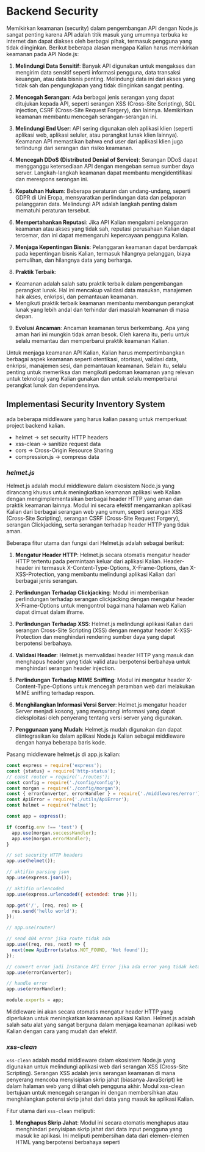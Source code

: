 # Backend Security
Memikirkan keamanan (security) dalam pengembangan API dengan Node.js sangat penting karena API adalah titik masuk yang umumnya terbuka ke internet dan dapat diakses oleh berbagai pihak, termasuk pengguna yang tidak diinginkan. Berikut beberapa alasan mengapa Kalian harus memikirkan keamanan pada API Node.js:

1. **Melindungi Data Sensitif**: Banyak API digunakan untuk mengakses dan mengirim data sensitif seperti informasi pengguna, data transaksi keuangan, atau data bisnis penting. Melindungi data ini dari akses yang tidak sah dan pengungkapan yang tidak diinginkan sangat penting.

2. **Mencegah Serangan**: Ada berbagai jenis serangan yang dapat ditujukan kepada API, seperti serangan XSS (Cross-Site Scripting), SQL injection, CSRF (Cross-Site Request Forgery), dan lainnya. Memikirkan keamanan membantu mencegah serangan-serangan ini.

3. **Melindungi End User**: API sering digunakan oleh aplikasi klien (seperti aplikasi web, aplikasi seluler, atau perangkat lunak klien lainnya). Keamanan API memastikan bahwa end user dari aplikasi klien juga terlindungi dari serangan dan risiko keamanan.

4. **Mencegah DDoS (Distributed Denial of Service)**: Serangan DDoS dapat mengganggu ketersediaan API dengan mengeban semua sumber daya server. Langkah-langkah keamanan dapat membantu mengidentifikasi dan merespons serangan ini.

5. **Kepatuhan Hukum**: Beberapa peraturan dan undang-undang, seperti GDPR di Uni Eropa, mensyaratkan perlindungan data dan pelaporan pelanggaran data. Melindungi API adalah langkah penting dalam mematuhi peraturan tersebut.

6. **Mempertahankan Reputasi**: Jika API Kalian mengalami pelanggaran keamanan atau akses yang tidak sah, reputasi perusahaan Kalian dapat tercemar, dan ini dapat memengaruhi kepercayaan pengguna Kalian.

7. **Menjaga Kepentingan Bisnis**: Pelanggaran keamanan dapat berdampak pada kepentingan bisnis Kalian, termasuk hilangnya pelanggan, biaya pemulihan, dan hilangnya data yang berharga.

8. **Praktik Terbaik**:
  - Keamanan adalah salah satu praktik terbaik dalam pengembangan perangkat lunak. Hal ini mencakup validasi data masukan, manajemen hak akses, enkripsi, dan pemantauan keamanan.
  - Mengikuti praktik terbaik keamanan membantu membangun perangkat lunak yang lebih andal dan terhindar dari masalah keamanan di masa depan.

9. **Evolusi Ancaman**: Ancaman keamanan terus berkembang. Apa yang aman hari ini mungkin tidak aman besok. Oleh karena itu, perlu untuk selalu memantau dan memperbarui praktik keamanan Kalian.

Untuk menjaga keamanan API Kalian, Kalian harus mempertimbangkan berbagai aspek keamanan seperti otentikasi, otorisasi, validasi data, enkripsi, manajemen sesi, dan pemantauan keamanan. Selain itu, selalu penting untuk memeriksa dan mengikuti pedoman keamanan yang relevan untuk teknologi yang Kalian gunakan dan untuk selalu memperbarui perangkat lunak dan dependensinya.

## Implementasi Security Inventory System
ada beberapa middleware yang harus kalian pasang untuk memperkuat project backend kalian.
- helmet -> set security HTTP headers
- xss-clean -> sanitize request data
- cors -> Cross-Origin Resource Sharing
- compression.js -> compress data

### ***helmet.js***

Helmet.js adalah modul middleware dalam ekosistem Node.js yang dirancang khusus untuk meningkatkan keamanan aplikasi web Kalian dengan mengimplementasikan berbagai header HTTP yang aman dan praktik keamanan lainnya. Modul ini secara efektif mengamankan aplikasi Kalian dari berbagai serangan web yang umum, seperti serangan XSS (Cross-Site Scripting), serangan CSRF (Cross-Site Request Forgery), serangan Clickjacking, serta serangan terhadap header HTTP yang tidak aman.

Beberapa fitur utama dan fungsi dari Helmet.js adalah sebagai berikut:

1. **Mengatur Header HTTP**: Helmet.js secara otomatis mengatur header HTTP tertentu pada permintaan keluar dari aplikasi Kalian. Header-header ini termasuk X-Content-Type-Options, X-Frame-Options, dan X-XSS-Protection, yang membantu melindungi aplikasi Kalian dari berbagai jenis serangan.

2. **Perlindungan Terhadap Clickjacking**: Modul ini memberikan perlindungan terhadap serangan clickjacking dengan mengatur header X-Frame-Options untuk mengontrol bagaimana halaman web Kalian dapat dimuat dalam iframe.

3. **Perlindungan Terhadap XSS**: Helmet.js melindungi aplikasi Kalian dari serangan Cross-Site Scripting (XSS) dengan mengatur header X-XSS-Protection dan menghindari rendering sumber daya yang dapat berpotensi berbahaya.

4. **Validasi Header**: Helmet.js memvalidasi header HTTP yang masuk dan menghapus header yang tidak valid atau berpotensi berbahaya untuk menghindari serangan header injection.

5. **Perlindungan Terhadap MIME Sniffing**: Modul ini mengatur header X-Content-Type-Options untuk mencegah peramban web dari melakukan MIME sniffing terhadap respon.

6. **Menghilangkan Informasi Versi Server**: Helmet.js mengatur header Server menjadi kosong, yang mengurangi informasi yang dapat dieksploitasi oleh penyerang tentang versi server yang digunakan.

7. **Penggunaan yang Mudah**: Helmet.js mudah digunakan dan dapat diintegrasikan ke dalam aplikasi Node.js Kalian sebagai middleware dengan hanya beberapa baris kode.

Pasang middleware helmet.js di app.js kalian:
```js
const express = require('express');
const {status} = require('http-status');
// const router = require('./routes');
const config = require('./config/config');
const morgan = require('./config/morgan');
const { errorConverter, errorHandler } = require('./middlewares/error');
const ApiError = require('./utils/ApiError');
const helmet = require('helmet');

const app = express();

if (config.env !== 'test') {
  app.use(morgan.successHandler);
  app.use(morgan.errorHandler);
}

// set security HTTP headers
app.use(helmet());

// aktifin parsing json
app.use(express.json());

// aktifin urlencoded
app.use(express.urlencoded({ extended: true }));

app.get('/', (req, res) => {
  res.send('hello world');
});

// app.use(router)

// send 404 error jika route tidak ada
app.use((req, res, next) => {
  next(new ApiError(status.NOT_FOUND, 'Not found'));
});

// convert error jadi Instance API Error jika ada error yang tidak ketangkap
app.use(errorConverter);

// handle error
app.use(errorHandler);

module.exports = app;
```

Middleware ini akan secara otomatis mengatur header HTTP yang diperlukan untuk meningkatkan keamanan aplikasi Kalian. Helmet.js adalah salah satu alat yang sangat berguna dalam menjaga keamanan aplikasi web Kalian dengan cara yang mudah dan efektif.

### ***xss-clean***
`xss-clean` adalah modul middleware dalam ekosistem Node.js yang digunakan untuk melindungi aplikasi web dari serangan XSS (Cross-Site Scripting). Serangan XSS adalah jenis serangan keamanan di mana penyerang mencoba menyisipkan skrip jahat (biasanya JavaScript) ke dalam halaman web yang dilihat oleh pengguna akhir. Modul xss-clean bertujuan untuk mencegah serangan ini dengan membersihkan atau menghilangkan potensi skrip jahat dari data yang masuk ke aplikasi Kalian.

Fitur utama dari `xss-clean` meliputi:

1. **Menghapus Skrip Jahat**: Modul ini secara otomatis menghapus atau menghindari penyisipan skrip jahat dari data input pengguna yang masuk ke aplikasi. Ini meliputi pembersihan data dari elemen-elemen HTML yang berpotensi berbahaya seperti <script>, <img>, <a>, dan lainnya.

2. **Perlindungan Otomatis**: Kalian dapat mengintegrasikan xss-clean sebagai middleware dalam aplikasi Node.js Kalian dengan mudah. Modul ini akan berlaku secara otomatis untuk semua data yang masuk ke aplikasi melalui permintaan HTTP.

3. **Konfigurasi yang Mudah**: Kalian dapat mengonfigurasi modul ini untuk memenuhi kebutuhan aplikasi Kalian. Ini termasuk mengizinkan tag atau atribut tertentu jika Kalian memerlukannya, serta menentukan tindakan yang harus diambil jika ada serangan yang terdeteksi.

4. **Pencegahan Terhadap Serangan XSS Reflected dan Stored**: xss-clean melindungi terhadap serangan XSS yang melibatkan penyisipan skrip yang tampil pada halaman web (XSS reflected) dan penyisipan skrip yang disimpan dalam database dan tampil kepada pengguna lain (XSS stored).

5. **Dukungan untuk HTTP Frameworks**: Modul ini kompatibel dengan berbagai kerangka kerja web Node.js populer, termasuk Express.js.

Pasang middleware `xss-clean` di app.js kalian:

```js
const express = require('express');
const {status} = require('http-status');
// const router = require('./routes');
const config = require('./config/config');
const morgan = require('./config/morgan');
const { errorConverter, errorHandler } = require('./middlewares/error');
const ApiError = require('./utils/ApiError');
const helmet = require('helmet');
const xss = require('xss-clean');

const app = express();

if (config.env !== 'test') {
  app.use(morgan.successHandler);
  app.use(morgan.errorHandler);
}

// set security HTTP headers
app.use(helmet());

// aktifin parsing json
app.use(express.json());

// aktifin urlencoded
app.use(express.urlencoded({ extended: true }));

// sanitize request data
app.use(xss());

app.get('/', (req, res) => {
  res.send('hello world');
});

// app.use(router)

// send 404 error jika route tidak ada
app.use((req, res, next) => {
  next(new ApiError(status.NOT_FOUND, 'Not found'));
});

// convert error jadi Instance API Error jika ada error yang tidak ketangkap
app.use(errorConverter);

// handle error
app.use(errorHandler);

module.exports = app;
```

Middleware ini akan secara otomatis membersihkan data input user dari potensi skrip jahat sebelum data tersebut digunakan dalam aplikasi Kalian. Ini membantu menjaga keamanan aplikasi web Kalian dari serangan XSS.

Explore : https://www.npmjs.com/package/xss-clean
Note: Package nya mungkin sudah deprecated, tapi masih berfungsi buat sanitize data. cuman aja ga full support lagi library nya. 

### compression
Compression.js adalah modul dalam bahasa pemrograman JavaScript yang digunakan untuk mengompresi dan mendekompresi data. Modul ini berguna dalam situasi di mana Kalian perlu mengurangi ukuran data yang dikirim melalui jaringan atau disimpan di penyimpanan. Compression.js biasanya digunakan dalam pengembangan aplikasi web dan server untuk meningkatkan efisiensi transfer data.

Fungsi utama dari Compression.js adalah sebagai berikut:

1. **Kompresi Data**: Modul ini memungkinkan Kalian untuk mengompresi data, seperti teks, gambar, atau file lainnya, sehingga ukurannya lebih kecil. Ini mengurangi penggunaan bandwidth dan mempercepat transfer data melalui jaringan. Data yang sering dikompresi termasuk respons HTTP dari server, yang mengurangi waktu pemuatan halaman web.

2. **Dekompresi Data:** Setelah data dikompresi, Compression.js juga memungkinkan Kalian untuk mendekompresi data sehingga dapat digunakan atau ditampilkan dengan benar oleh aplikasi atau pengguna akhir. Tanpa dekompresi, data yang dikompresi tidak dapat digunakan.

3. **Menggunakan Berbagai Algoritma Kompresi**: Modul ini dapat menggunakan berbagai algoritma kompresi yang berbeda, seperti Gzip, Deflate, atau Brotli. Ini memungkinkan Kalian untuk memilih algoritma yang paling sesuai dengan kebutuhan aplikasi Kalian.

4. **Meningkatkan Performa Aplikasi**: Dengan mengurangi ukuran data yang harus ditransfer melalui jaringan, Compression.js dapat meningkatkan performa aplikasi web Kalian. Hal ini terutama bermanfaat dalam situasi dengan keterbatasan bandwidth atau ketika Kalian ingin memastikan respons cepat untuk pengguna akhir.

5. **Penggunaan di Aplikasi Node.js**: Compression.js sering digunakan dalam aplikasi Node.js yang berjalan di sisi server. Ini memungkinkan Kalian untuk mengompresi respons HTTP sebelum mengirimkannya ke klien.

Pasang Middleware Compression.js di app.js kalian:

```js
const express = require('express');
const {status} = require('http-status');
// const router = require('./routes');
const config = require('./config/config');
const morgan = require('./config/morgan');
const { errorConverter, errorHandler } = require('./middlewares/error');
const ApiError = require('./utils/ApiError');
const helmet = require('helmet');
const xss = require('xss-clean');
const compression = require('compression');

const app = express();

if (config.env !== 'test') {
  app.use(morgan.successHandler);
  app.use(morgan.errorHandler);
}

// set security HTTP headers
app.use(helmet());

// aktifin parsing json
app.use(express.json());

// aktifin urlencoded
app.use(express.urlencoded({ extended: true }));

// sanitize request data
app.use(xss());

// gzip compression
app.use(compression());

app.get('/', (req, res) => {
  res.send('hello world');
});

// app.use(router)

// send 404 error jika route tidak ada
app.use((req, res, next) => {
  next(new ApiError(status.NOT_FOUND, 'Not found'));
});

// convert error jadi Instance API Error jika ada error yang tidak ketangkap
app.use(errorConverter);

// handle error
app.use(errorHandler);

module.exports = app;
```

Middleware ini akan mengompresi respons HTTP sebelum mengirimkannya ke klien, mengurangi ukuran data yang ditransfer melalui jaringan.

### CORS
CORS (Cross-Origin Resource Sharing) adalah mekanisme keamanan di dalam peramban web yang memungkinkan atau membatasi permintaan (request) sumber daya lintas domain (cross-origin resource). CORS digunakan untuk mengatasi masalah keamanan yang timbul ketika aplikasi web di-host di satu domain (origin) mencoba mengakses sumber daya (misalnya, API atau sumber daya lain) yang berada di domain yang berbeda.

Cors.js, atau lebih tepatnya modul middleware cors dalam ekosistem Node.js, adalah perangkat lunak yang digunakan untuk mengelola CORS dalam aplikasi Node.js atau server yang berjalan di belakangnya. Modul ini memungkinkan Kalian untuk mengkonfigurasi aturan CORS sehingga aplikasi Kalian dapat berinteraksi dengan sumber daya dari domain lain.

Beberapa poin penting tentang `cors` dalam Node.js:

1. **Mengizinkan Permintaan Lintas Domain**: Dengan menggunakan cors, Kalian dapat mengonfigurasi server Node.js Kalian untuk mengizinkan permintaan lintas domain dari sumber daya tertentu.

2. **Kontrol yang Lebih Baik**: Kalian dapat mengontrol jenis permintaan yang diizinkan (GET, POST, PUT, DELETE, dll.), asal permintaan (origin), dan header yang diizinkan dalam permintaan.

3. **Perlindungan Terhadap Serangan CSRF**: CORS membantu melindungi aplikasi dari serangan CSRF (Cross-Site Request Forgery) dengan memastikan bahwa hanya domain yang diizinkan yang dapat mengakses sumber daya.

4. **Konfigurasi yang Fleksibel**: Kalian dapat mengonfigurasi cors sesuai dengan kebutuhan aplikasi Kalian. Modul ini menyediakan berbagai opsi dan metode untuk mengatasi kebijakan CORS.

5. **Penggunaan dalam Middleware**: Modul cors sering digunakan sebagai middleware dalam aplikasi Express.js atau server Node.js lainnya. Ini memungkinkan Kalian untuk menerapkan aturan CORS dengan mudah dalam aplikasi Kalian.

Pasang middleware cors di app.js kalian:

```js const express = require('express');
const {status} = require('http-status');
// const router = require('./routes');
const config = require('./config/config');
const morgan = require('./config/morgan');
const { errorConverter, errorHandler } = require('./middlewares/error');
const ApiError = require('./utils/ApiError');
const helmet = require('helmet');
const xss = require('xss-clean');
const compression = require('compression');
const cors = require('cors');

const app = express();

if (config.env !== 'test') {
  app.use(morgan.successHandler);
  app.use(morgan.errorHandler);
}

// set security HTTP headers
app.use(helmet());

// aktifin parsing json
app.use(express.json());

// aktifin urlencoded
app.use(express.urlencoded({ extended: true }));

// sanitize request data
app.use(xss());

// gzip compression
app.use(compression());

// enable cors
app.use(cors());
app.options('*', cors());

app.get('/', (req, res) => {
  res.send('hello world');
});

// app.use(router)

// send 404 error jika route tidak ada
app.use((req, res, next) => {
  next(new ApiError(status.NOT_FOUND, 'Not found'));
});

// convert error jadi Instance API Error jika ada error yang tidak ketangkap
app.use(errorConverter);

// handle error
app.use(errorHandler);

module.exports = app;
```

Kita menggunakan middleware `cors` di app.js untuk mengizinkan permintaan dari semua domain (karena tidak ada opsi yang diberikan). Kalian dapat mengonfigurasi opsi `cors` untuk lebih membatasi akses berdasarkan kebijakan keamanan aplikasi Kalian.

Inventory System Checkpoint
Nah sekarang project kalian sudah mempunyai security yang lumayan untuk mencegah serangan serangan ke API. Walaupun untuk sekarang tidak keliatan impactnya, tapi akan lebih baik kita mencegah dahulu sebelum kejadian. 

